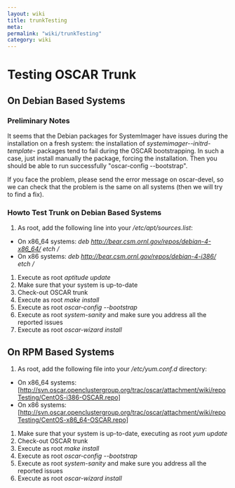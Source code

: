 ```yaml
---
layout: wiki
title: trunkTesting
meta: 
permalink: "wiki/trunkTesting"
category: wiki
---
```

<!-- Name: trunkTesting -->
<!-- Version: 6 -->
<!-- Author: valleegr -->

# Testing OSCAR Trunk

## On Debian Based Systems

### Preliminary Notes
It seems that the Debian packages for SystemImager have issues during the installation on a fresh system: the installation of _systemimager--initrd-template-<arch>_ packages tend to fail during the OSCAR bootstrapping. In such a case, just install manually the package, forcing the installation. Then you should be able to run successfully "oscar-config --bootstrap".

If you face the problem, please send the error message on oscar-devel, so we can check that the problem is the same on all systems (then we will try to find a fix).

### Howto Test Trunk on Debian Based Systems

 1. As root, add the following line into your _/etc/apt/sources.list_:
  * On x86_64 systems: *deb http://bear.csm.ornl.gov/repos/debian-4-x86_64/ etch /*
  * On x86 systems: *deb http://bear.csm.ornl.gov/repos/debian-4-i386/ etch /*
 1. Execute as root *aptitude update*
 1. Make sure that your system is up-to-date
 1. Check-out OSCAR trunk
 1. Execute as root *make install*
 1. Execute as root *oscar-config --bootstrap*
 1. Execute as root *system-sanity* and make sure you address all the reported issues
 1. Execute as root *oscar-wizard install*

## On RPM Based Systems

 1. As root, add the following file into your _/etc/yum.conf.d_ directory: 
  * On x86_64 systems: [http://svn.oscar.openclustergroup.org/trac/oscar/attachment/wiki/repoTesting/CentOS-i386-OSCAR.repo]
  * On x86 systems: [http://svn.oscar.openclustergroup.org/trac/oscar/attachment/wiki/repoTesting/CentOS-x86_64-OSCAR.repo]
 1. Make sure that your system is up-to-date, executing as root *yum update*
 1. Check-out OSCAR trunk
 1. Execute as root *make install*
 1. Execute as root *oscar-config --bootstrap*
 1. Execute as root *system-sanity* and make sure you address all the reported issues
 1. Execute as root *oscar-wizard install*
